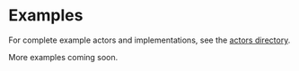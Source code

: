 # Examples

For complete example actors and implementations, see the <a href="https://github.com/SilasMarvin/wasmind/tree/main/actors" target="_blank">actors directory</a>.

More examples coming soon.